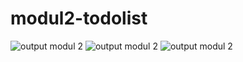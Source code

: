 # modul2-todolist
<img src="/tree/master/output/addTodo.png" alt="output modul 2"/>
<img src="/tree/master/output/deleteTodo.png" alt="output modul 2"/>
<img src="/tree/master/output/Empty.png" alt="output modul 2"/>
